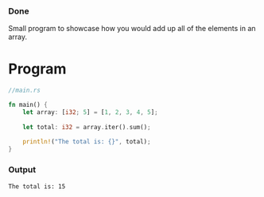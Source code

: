 ### Done
Small program to showcase how you would add up all of the elements in an array.

# Program
```Rust
//main.rs

fn main() {
	let array: [i32; 5] = [1, 2, 3, 4, 5];
	
	let total: i32 = array.iter().sum();
	
	println!("The total is: {}", total);
}
```

### Output
```
The total is: 15
```